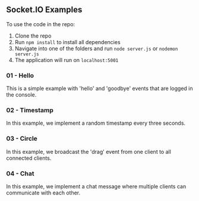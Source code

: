 ## Socket.IO Examples

To use the code in the repo:

1. Clone the repo
2. Run `npm install` to install all dependencies
3. Navigate into one of the folders and run `node server.js` or `nodemon server.js`
4. The application will run on `localhost:5001`

### 01 - Hello

This is a simple example with 'hello' and 'goodbye' events that are logged in the console.

### 02 - Timestamp

In this example, we implement a random timestamp every three seconds.

### 03 - Circle

In this example, we broadcast the 'drag' event from one client to all connected clients.

### 04 - Chat

In this example, we implement a chat message where multiple clients can communicate with each other.
